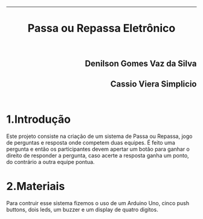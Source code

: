 ﻿***
<h1 align="center" > Passa ou Repassa Eletrônico

<br>
<br>

<h2 align="right">Denilson Gomes Vaz da Silva<br>
<h2 align="right">Cassio Viera Simplicio<br>
<br>

1.Introdução
==========

<p>Este projeto consiste na criação de um sistema de Passa ou Repassa, jogo de perguntas e resposta onde competem duas equipes. É feito uma pergunta e então os participantes devem apertar um botão para ganhar o direito de responder a pergunta, caso acerte a resposta ganha um ponto, do contrário a outra equipe pontua.<p/>

2.Materiais
==========

<p>Para contruir esse sistema fizemos o uso de um Arduino Uno, cinco push buttons, dois leds, um buzzer e um display de quatro digitos.<p/>